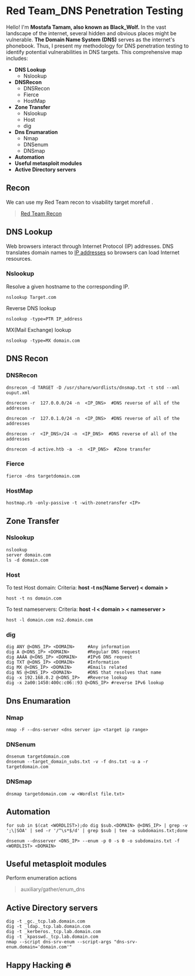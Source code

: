 # Red Team_DNS Penetration Testing 

Hello! I'm **Mostafa Tamam, also known as Black_Wolf.** In the vast landscape of the internet, several hidden and obvious places might be vulnerable. **The Domain Name System (DNS)** serves as the internet's phonebook. Thus, I present my methodology for DNS penetration testing to identify potential vulnerabilities in DNS targets. This comprehensive map includes:

- **DNS Lookup**
   - Nslookup
- **DNSRecon**
   - DNSRecon
   - Fierce
   - HostMap
- **Zone Transfer**
   - Nslookup
   - Host
   - dig
- **Dns Enumaration**
	 - Nmap
	 - DNSenum
	 - DNSmap
- **Automation** 
- **Useful metasploit modules**
- **Active Directory servers**

## Recon
We can use my Red Team recon to visability target morefull . 
> [Red Team Recon](https://github.com/BlackWolfed/RedTeamRecon)

## DNS Lookup
Web browsers interact through Internet Protocol (IP) addresses. DNS translates domain names to [IP addresses](https://www.cloudflare.com/learning/dns/glossary/what-is-my-ip-address/) so browsers can load Internet resources.

### Nslookup

Resolve a given hostname to the corresponding IP.

    nslookup Target.com
    
Reverse DNS lookup

    nslookup -type=PTR IP_address

MX(Mail Exchange) lookup

    nslookup -type=MX domain.com

## DNS Recon
### DNSRecon

    dnsrecon -d TARGET -D /usr/share/wordlists/dnsmap.txt -t std --xml ouput.xml
    
    dnsrecon -r  127.0.0.0/24 -n  <IP_DNS>  #DNS reverse of all of the addresses
    
    dnsrecon -r  127.0.1.0/24 -n  <IP_DNS>  #DNS reverse of all of the addresses
    
    dnsrecon -r  <IP_DNS>/24 -n  <IP_DNS>  #DNS reverse of all of the addresses
    
    dnsrecon -d active.htb -a  -n  <IP_DNS>  #Zone transfer

### Fierce

    fierce -dns targetdomain.com

### HostMap

    hostmap.rb -only-passive -t -with-zonetransfer <IP>

## Zone Transfer
### Nslookup

    nslookup
    server domain.com
    ls -d domain.com
### Host
To test Host domain: 
Criteria: **host -t ns(Name Server) < domain >**

    host -t ns domain.com
To test nameservers: 
Criteria: **host -l < domain > < nameserver >**

    host -l domain.com ns2.domain.com
### dig

    dig ANY @<DNS_IP> <DOMAIN>     #Any information
    dig A @<DNS_IP> <DOMAIN>       #Regular DNS request
    dig AAAA @<DNS_IP> <DOMAIN>    #IPv6 DNS request
    dig TXT @<DNS_IP> <DOMAIN>     #Information
    dig MX @<DNS_IP> <DOMAIN>      #Emails related
    dig NS @<DNS_IP> <DOMAIN>      #DNS that resolves that name
    dig -x 192.168.0.2 @<DNS_IP>   #Reverse lookup
    dig -x 2a00:1450:400c:c06::93 @<DNS_IP> #reverse IPv6 lookup

## Dns Enumaration
### Nmap

    nmap -F --dns-server <dns server ip> <target ip range>

### DNSenum

    dnsenum targetdomain.com
    dnsenum --target_domain_subs.txt -v -f dns.txt -u a -r targetdomain.com

### DNSmap

    dnsmap targetdomain.com -w <Wordlst file.txt>

## Automation 

    for sub in $(cat <WORDLIST>);do dig $sub.<DOMAIN> @<DNS_IP> | grep -v ';\|SOA' | sed -r '/^\s*$/d' | grep $sub | tee -a subdomains.txt;done
    
    dnsenum --dnsserver <DNS_IP> --enum -p 0 -s 0 -o subdomains.txt -f <WORDLIST> <DOMAIN>
    
## Useful metasploit modules
Perform enumeration actions

> auxiliary/gather/enum_dns
> 
## Active Directory servers

    dig -t _gc._tcp.lab.domain.com
    dig -t _ldap._tcp.lab.domain.com
    dig -t _kerberos._tcp.lab.domain.com
    dig -t _kpasswd._tcp.lab.domain.com
    nmap --script dns-srv-enum --script-args "dns-srv-enum.domain='domain.com'"
## Happy Hacking 🔥
